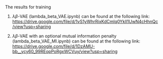 The results for training

1. $\lambda\beta$-VAE (lambda_beta_VAE.ipynb) can be found at the following link:
    https://drive.google.com/file/d/1vS1yWhrRixKdCmlq0Ykll1UwN4cHhnQc/view?usp=sharing
   
2. $\lambda\beta$-VAE with an optional mutual information penalty (lambda_beta_VAE_MI.ipynb) can be found at the following link: 
    https://drive.google.com/file/d/1DzAMU-bb__ycy60_99REopPoRgxWCVuy/view?usp=sharing




